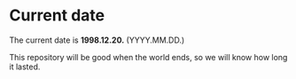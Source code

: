 # Current date

The current date is **1998.12.20.** (YYYY.MM.DD.)

This repository will be good when the world ends, so we will know how long it lasted.